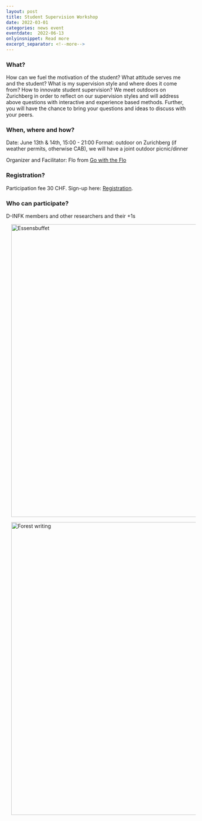 ```yaml
---
layout: post
title: Student Supervision Workshop 
date: 2022-03-01
categories: news event
eventdate:  2022-06-13
onlyinsnippet: Read more
excerpt_separator: <!--more-->  
---
```



### What?
How can we fuel the motivation of the student? What attitude serves me and the student? What is my supervision style and where does it come from? How to innovate student supervision? We meet outdoors on Zurichberg  in order to reflect on our supervision styles and will address above questions with interactive and experience based methods. Further, you will have the chance to bring your questions and ideas to discuss with your peers. 

<!--more-->

### When, where and how?  
Date: June 13th & 14th, 15:00 - 21:00
Format: outdoor on Zurichberg (if weather permits, otherwise CAB), we will have a joint outdoor picnic/dinner


Organizer and Facilitator: Flo from [Go with the Flo](https://florian-meier.li/)

### Registration?  
Participation fee 30 CHF. Sign-up here: [Registration](https://forms.gle/1J3BV8fHv7ncGuL29). 

### Who can participate?
D-INFK members and other researchers and their +1s

<img style="margin:0em 0em 1em 1em" align="center" src="{{ site.baseurl }}/images/MS-2022S/Essensbuffet.jpg" title="Essensbuffet" width="800">
<img style="margin:0em 0em 1em 1em" align="center" src="{{ site.baseurl }}/images/MS-2022S/GFK-20200920_111820.jpg" title="Forest writing" width="800">

  
